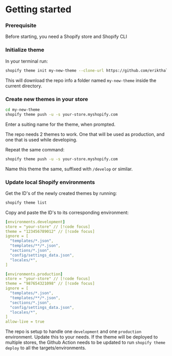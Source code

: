 # Getting started

### Prerequisite

Before starting, you need a Shopify store and Shopify CLI

### Initialize theme

In your terminal run:

```sh
shopify theme init my-new-theme --clone-url https://github.com/erikthalen/shopify-starter
```

This will download the repo info a folder named `my-new-theme` inside the current directory.

### Create new themes in your store

```sh
cd my-new-theme
shopify theme push -u -s your-store.myshopify.com
```

Enter a suiting name for the theme, when prompted.

The repo needs 2 themes to work. One that will be used as production, and one that is used while developing.

Repeat the same command:

```sh
shopify theme push -u -s your-store.myshopify.com
```

Name this theme the same, suffixed with `/develop` or similar.

### Update local Shopify environments

Get the ID's of the newly created themes by running:

```sh
shopify theme list
```

Copy and paste the ID's to its corresponding environment:

```yaml [./shopify.theme.toml]
[environments.development]
store = "your-store" // [!code focus]
theme = "123456789012" // [!code focus]
ignore = [
  "templates/*.json",
  "templates/**/*.json",
  "sections/*.json",
  "config/settings_data.json",
  "locales/*",
]

[environments.production]
store = "your-store" // [!code focus]
theme = "987654321098" // [!code focus]
ignore = [
  "templates/*.json",
  "templates/**/*.json",
  "sections/*.json",
  "config/settings_data.json",
  "locales/*",
]
allow-live = true

```

The repo is setup to handle one `development` and one `production` environment. Update this to your needs. If the theme will be deployed to multiple stores, the Github Action needs to be updated to run `shopify theme deploy` to all the targets/environments.
